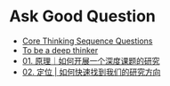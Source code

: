 # Ask Good Question

- [Core Thinking Sequence Questions](https://github.com/reboottime/ask-good-questions/issues/2)
- [To be a deep thinker](https://github.com/reboottime/ask-good-questions/issues/3)
- [01. 原理｜如何开展一个深度课题的研究](https://github.com/reboottime/ask-good-questions/issues/4)
- [02. 定位 | 如何快速找到我们的研究方向](https://github.com/reboottime/ask-good-questions/issues/8)